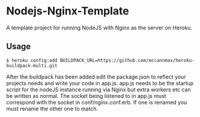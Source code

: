 Nodejs-Nginx-Template
=====================

A template project for running NodeJS with Nginx as the server on Heroku.

## Usage

    $ heroku config:add BUILDPACK_URL=https://github.com/mccannmax/heroku-buildpack-multi.git

After the buildpack has been added edit the package.json to reflect your projects needs and write your code in app.js.
app.js needs to be the startup script for the nodeJS instance running via Nginx but extra workers etc can be written as normal.
The socket being listened to in app.js must correspond with the socket in conf/nginx.conf.erb. If one is renamed you must rename the other one to match.
